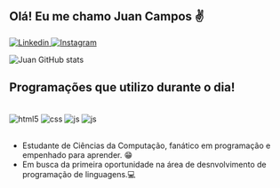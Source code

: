 ## Olá! Eu me chamo Juan Campos ✌️
[![Linkedin](https://img.shields.io/badge/LinkedIn-0077B5?style=for-the-badge&logo=linkedin&logoColor=white)
](https://www.linkedin.com/in/juan-campos-nascimento/)
[![Instagram](https://img.shields.io/badge/Instagram-E4405F?style=for-the-badge&logo=instagram&logoColor=white)](https://www.instagram.com/juan_cn100/)

![Juan GitHub stats](https://github-readme-stats.vercel.app/api?username=JuanCampos1300&show_icons=true&theme=dracula)


## Programações que utilizo durante o dia!


<div style="display: inline_block"><br/>
  <img align="center" alt="html5" src="https://img.shields.io/badge/HTML5-E34F26?style=for-the-badge&logo=html5&logoColor=white" />
  <img align="center" alt="css" src="https://img.shields.io/badge/CSS3-1572B6?style=for-the-badge&logo=css3&logoColor=white" />
  <img align="center" alt="js" src="https://img.shields.io/badge/JavaScript-F7DF1E?style=for-the-badge&logo=javascript&logoColor=black" />
  <img align="center" alt="js" src="https://img.shields.io/badge/Java-ED8B00?style=for-the-badge&logo=java&logoColor=white" />
</div><br/>

- Estudante de Ciências da Computação, fanático em programação e empenhado para aprender. 😁
- Em busca da primeira oportunidade na área de desnvolvimento de programação de linguagens.💻
